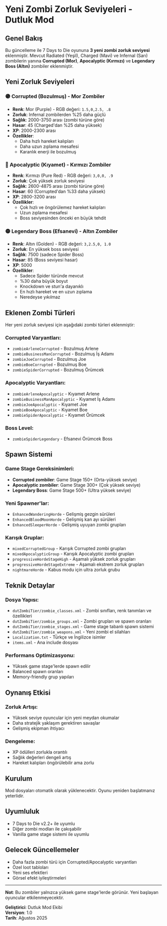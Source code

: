 # Yeni Zombi Zorluk Seviyeleri - Dutluk Mod

## Genel Bakış

Bu güncelleme ile 7 Days to Die oyununa **3 yeni zombi zorluk seviyesi** eklenmiştir. Mevcut Radiated (Yeşil), Charged (Mavi) ve Infernal (Sarı) zombilerin yanına **Corrupted (Mor)**, **Apocalyptic (Kırmızı)** ve **Legendary Boss (Altın)** zombiler eklenmiştir.

## Yeni Zorluk Seviyeleri

### 🟣 Corrupted (Bozulmuş) - Mor Zombiler
- **Renk**: Mor (Purple) - RGB değeri: `1.5,0,2.5, .8`
- **Zorluk**: Infernal zombilerden %25 daha güçlü
- **Sağlık**: 2000-3750 arası (zombi türüne göre)
- **Hasar**: 45 (Charged'dan %25 daha yüksek)
- **XP**: 2000-2300 arası
- **Özellikler**: 
  - Daha hızlı hareket kalıpları
  - Daha uzun zıplama mesafesi
  - Karanlık enerji ile bozulmuş

### 🔴 Apocalyptic (Kıyamet) - Kırmızı Zombiler
- **Renk**: Kırmızı (Pure Red) - RGB değeri: `3,0,0, .9`
- **Zorluk**: Çok yüksek zorluk seviyesi
- **Sağlık**: 2600-4875 arası (zombi türüne göre)
- **Hasar**: 60 (Corrupted'dan %33 daha yüksek)
- **XP**: 2800-3200 arası
- **Özellikler**:
  - Çok hızlı ve öngörülemez hareket kalıpları
  - Uzun zıplama mesafesi
  - Boss seviyesinden önceki en büyük tehdit

### 🟡 Legendary Boss (Efsanevi) - Altın Zombiler
- **Renk**: Altın (Golden) - RGB değeri: `3,2.5,0, 1.0`
- **Zorluk**: En yüksek boss seviyesi
- **Sağlık**: 7500 (sadece Spider Boss)
- **Hasar**: 85 (Boss seviyesi hasar)
- **XP**: 5000
- **Özellikler**:
  - Sadece Spider türünde mevcut
  - %30 daha büyük boyut
  - Knockdown ve stun'a dayanıklı
  - En hızlı hareket ve en uzun zıplama
  - Neredeyse yıkılmaz

## Eklenen Zombi Türleri

Her yeni zorluk seviyesi için aşağıdaki zombi türleri eklenmiştir:

### Corrupted Varyantları:
- `zombieArleneCorrupted` - Bozulmuş Arlene
- `zombieBusinessManCorrupted` - Bozulmuş İş Adamı
- `zombieJoeCorrupted` - Bozulmuş Joe
- `zombieBoeCorrupted` - Bozulmuş Boe
- `zombieSpiderCorrupted` - Bozulmuş Örümcek

### Apocalyptic Varyantları:
- `zombieArleneApocalyptic` - Kıyamet Arlene
- `zombieBusinessManApocalyptic` - Kıyamet İş Adamı
- `zombieJoeApocalyptic` - Kıyamet Joe
- `zombieBoeApocalyptic` - Kıyamet Boe
- `zombieSpiderApocalyptic` - Kıyamet Örümcek

### Boss Level:
- `zombieSpiderLegendary` - Efsanevi Örümcek Boss

## Spawn Sistemi

### Game Stage Gereksinimleri:
- **Corrupted zombiler**: Game Stage 150+ (Orta-yüksek seviye)
- **Apocalyptic zombiler**: Game Stage 300+ (Çok yüksek seviye)
- **Legendary Boss**: Game Stage 500+ (Ultra yüksek seviye)

### Yeni Spawner'lar:
- `EnhancedWanderingHorde` - Gelişmiş gezgin sürüleri
- `EnhancedBloodMoonHorde` - Gelişmiş kan ayı sürüleri
- `EnhancedSleeperHorde` - Gelişmiş uyuyan zombi grupları

### Karışık Gruplar:
- `mixedCorruptedGroup` - Karışık Corrupted zombi grupları
- `mixedApocalypticGroup` - Karışık Apocalyptic zombi grupları
- `progressiveHordeStageHigh` - Aşamalı yüksek zorluk grupları
- `progressiveHordeStageExtreme` - Aşamalı ekstrem zorluk grupları
- `nightmareHorde` - Kabus modu için ultra zorluk grubu

## Teknik Detaylar

### Dosya Yapısı:
- `dutZombiTier/zombie_classes.xml` - Zombi sınıfları, renk tanımları ve özellikleri
- `dutZombiTier/zombie_groups.xml` - Zombi grupları ve spawn oranları
- `dutZombiTier/zombie_stages.xml` - Game stage tabanlı spawn sistemi
- `dutZombiTier/zombie_weapons.xml` - Yeni zombi el silahları
- `Localization.txt` - Türkçe ve İngilizce isimler
- `items.xml` - Ana include dosyası

### Performans Optimizasyonu:
- Yüksek game stage'lerde spawn edilir
- Balanced spawn oranları
- Memory-friendly grup yapıları

## Oynanış Etkisi

### Zorluk Artışı:
- Yüksek seviye oyuncular için yeni meydan okumalar
- Daha stratejik yaklaşım gerektiren savaşlar
- Gelişmiş ekipman ihtiyacı

### Dengeleme:
- XP ödülleri zorlukla orantılı
- Sağlık değerleri dengeli artış
- Hareket kalıpları öngörülebilir ama zorlu

## Kurulum

Mod dosyaları otomatik olarak yüklenecektir. Oyunu yeniden başlatmanız yeterlidir.

## Uyumluluk

- 7 Days to Die v2.2+ ile uyumlu
- Diğer zombi modları ile çakışabilir
- Vanilla game stage sistemi ile uyumlu

## Gelecek Güncellemeler

- Daha fazla zombi türü için Corrupted/Apocalyptic varyantları
- Özel loot tabloları
- Yeni ses efektleri
- Görsel efekt iyileştirmeleri

---

**Not**: Bu zombiler yalnızca yüksek game stage'lerde görünür. Yeni başlayan oyuncular etkilenmeyecektir.

**Geliştirici**: Dutluk Mod Ekibi  
**Versiyon**: 1.0  
**Tarih**: Ağustos 2025

